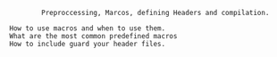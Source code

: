 			Preproccessing, Marcos, defining Headers and compilation.

	How to use macros and when to use them.
	What are the most common predefined macros
	How to include guard your header files.
